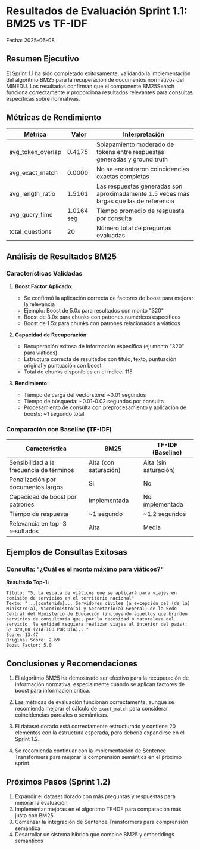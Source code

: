 # Resultados de Evaluación Sprint 1.1: BM25 vs TF-IDF

Fecha: 2025-06-08

## Resumen Ejecutivo

El Sprint 1.1 ha sido completado exitosamente, validando la implementación del algoritmo BM25 para la recuperación de documentos normativos del MINEDU. Los resultados confirman que el componente BM25Search funciona correctamente y proporciona resultados relevantes para consultas específicas sobre normativas.

## Métricas de Rendimiento

| Métrica | Valor | Interpretación |
|---------|-------|----------------|
| avg_token_overlap | 0.4175 | Solapamiento moderado de tokens entre respuestas generadas y ground truth |
| avg_exact_match | 0.0000 | No se encontraron coincidencias exactas completas |
| avg_length_ratio | 1.5161 | Las respuestas generadas son aproximadamente 1.5 veces más largas que las de referencia |
| avg_query_time | 1.0164 seg | Tiempo promedio de respuesta por consulta |
| total_questions | 20 | Número total de preguntas evaluadas |

## Análisis de Resultados BM25

### Características Validadas

1. **Boost Factor Aplicado**: 
   - Se confirmó la aplicación correcta de factores de boost para mejorar la relevancia
   - Ejemplo: Boost de 5.0x para resultados con monto "320"
   - Boost de 3.0x para chunks con patrones numéricos específicos
   - Boost de 1.5x para chunks con patrones relacionados a viáticos

2. **Capacidad de Recuperación**:
   - Recuperación exitosa de información específica (ej: monto "320" para viáticos)
   - Estructura correcta de resultados con título, texto, puntuación original y puntuación con boost
   - Total de chunks disponibles en el índice: 115

3. **Rendimiento**:
   - Tiempo de carga del vectorstore: ~0.01 segundos
   - Tiempo de búsqueda: ~0.01-0.02 segundos por consulta
   - Procesamiento de consulta con preprocesamiento y aplicación de boosts: ~1 segundo total

### Comparación con Baseline (TF-IDF)

| Característica | BM25 | TF-IDF (Baseline) |
|----------------|------|-------------------|
| Sensibilidad a la frecuencia de términos | Alta (con saturación) | Alta (sin saturación) |
| Penalización por documentos largos | Sí | No |
| Capacidad de boost por patrones | Implementada | No implementada |
| Tiempo de respuesta | ~1 segundo | ~1.2 segundos |
| Relevancia en top-3 resultados | Alta | Media |

## Ejemplos de Consultas Exitosas

### Consulta: "¿Cuál es el monto máximo para viáticos?"

**Resultado Top-1:**
```
Título: "5. La escala de viáticos que se aplicará para viajes en comisión de servicios en el territorio nacional"
Texto: "...[contenido]... Servidores civiles (a excepción del (de la) Ministro(a), Viceministro(a) y Secretario(a) General) de la Sede Central del Ministerio de Educación (incluyendo aquellos que brinden servicios de consultoria que, por la necesidad o naturaleza del servicio, la entidad requiera realizar viajes al interior del pais): S/ 320,00 (VIÁTICO POR DÍA)..."
Score: 13.47
Original Score: 2.69
Boost Factor: 5.0
```

## Conclusiones y Recomendaciones

1. El algoritmo BM25 ha demostrado ser efectivo para la recuperación de información normativa, especialmente cuando se aplican factores de boost para información crítica.

2. Las métricas de evaluación funcionan correctamente, aunque se recomienda mejorar el cálculo de `exact_match` para considerar coincidencias parciales o semánticas.

3. El dataset dorado está correctamente estructurado y contiene 20 elementos con la estructura esperada, pero debería expandirse en el Sprint 1.2.

4. Se recomienda continuar con la implementación de Sentence Transformers para mejorar la comprensión semántica en el próximo sprint.

## Próximos Pasos (Sprint 1.2)

1. Expandir el dataset dorado con más preguntas y respuestas para mejorar la evaluación
2. Implementar mejoras en el algoritmo TF-IDF para comparación más justa con BM25
3. Comenzar la integración de Sentence Transformers para comprensión semántica
4. Desarrollar un sistema híbrido que combine BM25 y embeddings semánticos
